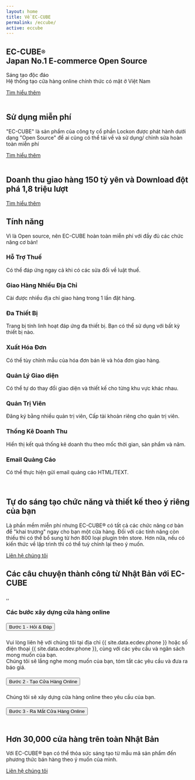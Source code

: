 ```yaml
---
layout: home
title: Về EC-CUBE
permalink: /eccube/
active: eccube
---
```


<section class="payment_banner_area">
    <div class="shape one"></div>
    <div class="shape two"></div>
    <div class="container">
        <div class="payment_banner_content wow fadeInLeft" data-wow-delay="0.4s">
            <h1 class="f_p f_size_50 w_color">
                <span class="f_700">EC-CUBE<small class="f_size_20">®</small></span> <br> Japan No.1 E-commerce Open Source</h1>
            <p class="w_color f_p f_size_18">Sáng tạo độc đáo <br>
                Hệ thống tạo cửa hàng online chính thức có mặt ở Việt Nam</p>
            <div class="action_btn d-flex align-items-center mt_60">
                <a href="/contact" class="btn_hover agency_banner_btn">Tìm hiểu thêm</a>
            </div>
        </div>
    </div>
    <div class="animation_img_two wow fadeInRight" data-wow-delay="0.5s">
        <img src="/assets/img/mac.png" alt="">
    </div>
    <img class="svg_intro_bottom" src="/assets/img/shape.png" alt="">
</section>

<section class="payment_features_area">
    <div class="bg_shape shape_one"></div>
    <div class="bg_shape shape_two"></div>
    <div class="bg_shape shape_three"></div>
    <div class="container">
        <div class="row featured_item">
            <div class="col-lg-6">
                <div class="payment_featured_img wow fadeInLeft" data-wow-delay="0.2s">
                    <img src="/assets/img/featured_img.png" alt="">
                </div>
            </div>
            <div class="col-lg-6 d-flex align-items-center">
                <div class="payment_features_content pl_70 wow fadeInRight" data-wow-delay="0.3s">
                    <div class="icon">
                        <img class="img_shape" src="/assets/img/icon_shape.png" alt="">
                        <img class="icon_img" src="/assets/img/icon1.png" alt="">
                    </div>
                    <h2>Sử dụng miễn phí</h2>
                    <p>"EC-CUBE" là sản phẩm của công ty cổ phần Lockon được phát hành dưới dạng "Open Source" để ai cũng có thể tải về và sử dụng/ chỉnh sửa hoàn toàn miễn phí</p>
                    <a href="#" class="btn_hover agency_banner_btn pay_btn pay_btn_two">Tìm hiểu thêm</a>
                </div>
            </div>
        </div>
        <div class="row flex-row-reverse featured_item">
            <div class="col-lg-6">
                <div class="payment_featured_img img_two wow fadeInRight" data-wow-delay="0.3s">
                    <img src="/assets/img/featured_img_two.png" alt="">
                </div>
            </div>
            <div class="col-lg-6 d-flex align-items-center">
                <div class="payment_features_content pr_70 wow fadeInLeft" data-wow-delay="0.4s">
                    <div class="icon">
                        <img class="img_shape" src="/assets/img/icon_shape.png" alt="">
                        <img class="icon_img" src="/assets/img/icon2.png" alt="">
                    </div>
                    <h2>
                        Doanh thu giao hàng <span class="f_size_40 text-primary">150</span> tỷ yên và
                        Download đột phá <span class="f_size_40 text-primary">1,8</span> triệu lượt
                    </h2>
                    <div class="pb-3"></div>
                    <a href="#" class="btn_hover agency_banner_btn pay_btn">Tìm hiểu thêm</a>
                </div>
            </div>
        </div>
    </div>
</section>

<section class="payment_service_area">
    <div class="container">
        <div class="row flex-row-reverse">
            <div class="col-lg-4">
                <div class="service-content wow fadeInRight" data-wow-delay="0.2s">
                    <div class="pay_icon">
                        <div class="icon_shape"></div>
                        <img src="/assets/img/icon3.png" alt="">
                    </div>
                    <h2 class="f_p w_color f_700">Tính năng</h2>
                    <p class="f_p w_color">Vì là Open source, nên EC-CUBE hoàn toàn miễn phí với đầy đủ các chức năng cơ bản!</p>
                </div>
            </div>
            <div class="col-lg-8">
                <div class="row">
                    <div class="col-md-6 media payment_service_item wow fadeInUp" data-wow-delay="0.1s">
                        <div class="icon w_color f_size_24 d-flex align-items-center justify-content-center">
                            <i class="ti-agenda"></i>
                        </div>
                        <div class="media-body">
                            <h3 class="f_size_20 f_p w_color f_600">Hỗ Trợ Thuế</h3>
                            <p class="f_400 f_size_15 w_color">Có thể đáp ứng ngay cả khi có các sửa đổi về luật thuế.</p>
                        </div>
                    </div>
                    <div class="col-md-6 media payment_service_item wow fadeInUp" data-wow-delay="0.2s">
                        <div class="icon w_color f_size_24 d-flex align-items-center justify-content-center">
                            <i class="ti-control-shuffle"></i>
                        </div>
                        <div class="media-body">
                            <h3 class="f_size_20 f_p w_color f_600">Giao Hàng Nhiều Địa Chỉ</h3>
                            <p class="f_400 f_size_15 w_color">Cài được nhiều địa chỉ giao hàng trong 1 lần đặt hàng.</p>
                        </div>
                    </div>
                    <div class="col-md-6 media payment_service_item wow fadeInUp" data-wow-delay="0.3s">
                        <div class="icon w_color f_size_24 d-flex align-items-center justify-content-center">
                            <i class="ti-tablet"></i>
                        </div>
                        <div class="media-body">
                            <h3 class="f_size_20 f_p w_color f_600">Đa Thiết Bị</h3>
                            <p class="f_400 f_size_15 w_color">Trang bị tính linh hoạt đáp ứng đa thiết bị. Bạn có thể sử dụng với bất kỳ thiết bị nào.</p>
                        </div>
                    </div>
                    <div class="col-md-6 media payment_service_item wow fadeInUp" data-wow-delay="0.4s">
                        <div class="icon w_color f_size_24 d-flex align-items-center justify-content-center">
                            <i class="ti-receipt"></i>
                        </div>
                        <div class="media-body">
                            <h3 class="f_size_20 f_p w_color f_600">Xuất Hóa Đơn</h3>
                            <p class="f_400 f_size_15 w_color">Có thể tùy chỉnh mẫu của hóa đơn bán lẻ và hóa đơn giao hàng.</p>
                        </div>
                    </div>
                    <div class="col-md-6 media payment_service_item wow fadeInUp" data-wow-delay="0.5s">
                        <div class="icon w_color f_size_22 d-flex align-items-center justify-content-center">
                            <i class="ti-paint-bucket"></i>
                        </div>
                        <div class="media-body">
                            <h3 class="f_size_20 f_p w_color f_600">Quản Lý Giao diện</h3>
                            <p class="f_400 f_size_15 w_color">Có thể tự do thay đổi giao diện và thiết kế cho từng khu vực khác nhau.</p>
                        </div>
                    </div>
                    <div class="col-md-6 media payment_service_item wow fadeInUp" data-wow-delay="0.6s">
                        <div class="icon w_color f_size_22">
                            <i class="ti-user"></i>
                        </div>
                        <div class="media-body">
                            <h3 class="f_size_20 f_p w_color f_600">Quản Trị Viên</h3>
                            <p class="f_400 f_size_15 w_color">Đăng ký bằng nhiều quản trị viên, Cấp tài khoản riêng cho quản trị viên.</p>
                        </div>
                    </div>
                    <div class="col-md-6 media payment_service_item wow fadeInUp" data-wow-delay="0.7s">
                        <div class="icon w_color f_size_22">
                            <i class="ti-stats-up"></i>
                        </div>
                        <div class="media-body">
                            <h3 class="f_size_20 f_p w_color f_600">Thống Kê Doanh Thu</h3>
                            <p class="f_400 f_size_15 w_color">Hiển thị kết quả thống kê doanh thu theo mốc thời gian, sản phẩm và năm.</p>
                        </div>
                    </div>
                    <div class="col-md-6 media payment_service_item wow fadeInUp" data-wow-delay="0.8s">
                        <div class="icon w_color f_size_28 d-flex align-items-center justify-content-center">
                            <i class="ti-location-arrow"></i>
                        </div>
                        <div class="media-body">
                            <h3 class="f_size_20 f_p w_color f_600">Email Quảng Cáo</h3>
                            <p class="f_400 f_size_15 w_color">Có thể thực hiện gửi email quảng cáo HTML/TEXT.</p>
                        </div>
                    </div>
                </div>
            </div>
        </div>
    </div>
</section>

<section class="payment_clients_area">
    <div class="clients_bg_shape_top"></div>
    <div class="clients_bg_shape_right"></div>
    <div class="container">
        <div class="row">
            <div class="col-lg-6">
                <div class="payment_features_content pr_70 wow fadeInLeft" data-wow-delay="0.2s">
                    <div class="icon">
                        <img class="img_shape" src="/assets/img/icon_shape.png" alt="">
                        <img class="icon_img" src="/assets/img/icon2.png" alt="">
                    </div>
                    <h2>Tự do sáng tạo chức năng và thiết kế theo ý riêng của bạn</h2>
                    <p>Là phần mềm miễn phí nhưng EC-CUBE® có tất cả các chức năng cơ bản để "khai trương" ngay cho bạn một cửa hàng.
                    Đối với các tính năng còn thiếu thì có thể bổ sung từ hơn 800 loại plugin trên store.
                    Hơn nữa, nếu có kiến thức về lập trình thì có thể tuỳ chỉnh lại theo ý muốn.</p>
                    <a href="/contact" class="btn_hover agency_banner_btn pay_btn pay_btn_two">Liên hệ chúng tôi</a>
                </div>
            </div>
            <div class="col-lg-6">
                <div class="payment_clients_inner">
                    <div class="clients_item one wow fadeInLeft" data-wow-delay="0.2s">
                        <img class="img-fluid" src="/assets/img/logo1.png" alt="">
                    </div>
                    <div class="clients_item two wow fadeInLeft" data-wow-delay="0.3s">
                        <img class="img-fluid" src="/assets/img/logo2.png" alt="">
                    </div>
                    <div class="clients_item three wow fadeInLeft" data-wow-delay="0.4s">
                        <img class="img-fluid" src="/assets/img/logo3.png" alt="">
                    </div>
                    <div class="clients_item four wow fadeInLeft" data-wow-delay="0.5s">
                        <img class="img-fluid" src="/assets/img/logo4.png" alt="">
                    </div>
                    <div class="clients_item five wow fadeInLeft" data-wow-delay="0.6s">
                        <img class="img-fluid" src="/assets/img/logo5.png" alt="">
                    </div>
                    <div class="clients_item six wow fadeInLeft" data-wow-delay="0.7s">
                        <img class="img-fluid" src="/assets/img/logo6.png" alt="">
                    </div>
                    <div class="clients_item seven wow fadeInLeft" data-wow-delay="0.8s">
                        <img class="img-fluid" src="/assets/img/logo7.png" alt="">
                    </div>
                    <div class="clients_item eight wow fadeInLeft" data-wow-delay="0.8s">
                        <img class="img-fluid" src="/assets/img/logo8.png" alt="">
                    </div>
                </div>
            </div>
        </div>
    </div>
</section>

<section class="app_screenshot_area sec_pad">
    <div class="container custom_container p0">
        <div class="sec_title text-center mb_70">
            <h2 class="position-relative f_p f_size_30 l_height30 f_700 t_color3 mb_20 wow fadeInUp" data-wow-delay="0.2s">Các câu chuyện thành công từ Nhật Bản với EC-CUBE</h2>
        </div>
        <div class="app_screen_info">
            <div class="app_screenshot_slider owl-carousel">
                <div class="item">
                    <div class="screenshot_img">
                        <a href="/assets/img/screenshot1.png" class="image-link" target="_blank"><img src="/assets/img/screenshot1.png" alt=""></a>
                    </div>
                </div>
                <div class="item">
                    <div class="screenshot_img">
                        <a href="/assets/img/screenshot2.png" class="image-link" target="_blank"><img src="/assets/img/screenshot2.png" alt=""></a>
                    </div>
                </div>
                <div class="item">
                    <div class="screenshot_img">
                        <a href="/assets/img/screenshot3.png" class="image-link" target="_blank"><img src="/assets/img/screenshot3.png" alt=""></a>
                    </div>
                </div>
                <div class="item">
                    <div class="screenshot_img">
                        <a href="/assets/img/screenshot4.png" class="image-link" target="_blank"><img src="/assets/img/screenshot4.png" alt=""></a>
                    </div>
                </div>
                <div class="item">
                    <div class="screenshot_img">
                        <a href="/assets/img/screenshot5.png" class="image-link" target="_blank"><img src="/assets/img/screenshot5.png" alt=""></a>
                    </div>
                </div>
            </div>
        </div>
    </div>
</section>

<section class="payment_testimonial_area">
  <div class="container">
      <div class="row payment_testimonial_info flex-row-reverse">
          <div class="col-lg-7 d-flex align-items-center">
              <div class="testimonial_content w-100">
                  <div class="icon">,,</div>
                  <div class="faq_content">
                      <div class="tab-pane">
                          <h3 class="f_p f_size_22 f_500 t_color3 mb_20">
                              Các bước xây dựng cửa hàng online
                          </h3>
                          <div id="accordion-home">
                              <div class="card">
                                  <div class="card-header" id="headingOne">
                                      <h5 class="mb-0">
                                      <button class="btn btn-link" data-toggle="collapse" data-target="#collapseOne" aria-expanded="true" aria-controls="collapseOne">
                                      Bước 1 - Hỏi & Đáp<i class="ti-plus"></i><i class="ti-minus"></i>
                                      </button>
                                      </h5>
                                  </div>
                                  <div id="collapseOne" class="collapse show" aria-labelledby="headingOne" data-parent="#accordion-home">
                                      <div class="card-body">
                                          Vui lòng liên hệ với chúng tôi tại địa chỉ {{ site.data.ecdev.phone }} hoặc số điện thoại {{ site.data.ecdev.phone }}, cùng với các yêu cầu và ngân sách mong muốn của bạn.<br>
                                          Chúng tôi sẽ lắng nghe mong muốn của bạn, tóm tắt các yêu cầu và đưa ra báo giá.
                                      </div>
                                  </div>
                              </div>
                              <div class="card">
                                  <div class="card-header" id="headingThree">
                                      <h5 class="mb-0">
                                          <button class="btn btn-link collapsed" data-toggle="collapse" data-target="#collapseThree" aria-expanded="false" aria-controls="collapseThree">
                                          Bước 2 - Tạo Cửa Hàng Online<i class="ti-plus"></i><i class="ti-minus"></i>
                                  </button>
                                      </h5>
                                  </div>
                                  <div id="collapseThree" class="collapse" aria-labelledby="headingThree" data-parent="#accordion-home">
                                      <div class="card-body">
                                          Chúng tôi sẽ xây dựng cửa hàng online theo yêu cầu của bạn.
                                      </div>
                                  </div>
                              </div>
                              <div class="card">
                                  <div class="card-header" id="headingfour">
                                      <h5 class="mb-0">
                                          <button class="btn btn-link collapsed" data-toggle="collapse" data-target="#collapsefour" aria-expanded="false" aria-controls="collapsefour">
                                          Bước 3 - Ra Mắt Cửa Hàng Online<i class="ti-plus"></i><i class="ti-minus"></i>
                                  </button>
                                      </h5>
                                  </div>
                                  <div id="collapsefour" class="collapse" aria-labelledby="headingfour" data-parent="#accordion-home">
                                      <div class="card-body">
                                              <img src="/assets/img/khai-truong.png" alt="" class="img-fluid">
                                      </div>
                                  </div>
                              </div>
                          </div>
                      </div>
                  </div>
              </div>
          </div>
          <div class="col-lg-5">
              <div class="testimonial_img">
                  <a href="/contact">
                      <img src="/assets/img/testimonial_img.png" alt="" class="img-fluid">
                  </a>
              </div>
          </div>
      </div>
  </div>
</section>

<section class="payment_action_area">
    <div class="clients_bg_shape_bottom"></div>
    <div class="container">
        <div class="payment_action_content text-center wow fadeInUp" data-wow-delay="0.2s">
            <div class="pay_icon">
                <div class="icon_shape"></div>
                <img class="icon_img" src="/assets/img/icon2.png" alt="">
            </div>
            <h2 class="f_p t_color f_700">Hơn 30,000 cửa hàng trên toàn Nhật Bản</h2>
            <p>Với EC-CUBE® bạn có thể thỏa sức sáng tạo từ mẫu mã sản phẩm đến phương thức bán hàng theo ý muốn của mình.</p>
            <a href="/contact" class="btn_hover agency_banner_btn pay_btn pay_btn_two">Liên hệ chúng tôi</a>
        </div>
    </div>
</section>

